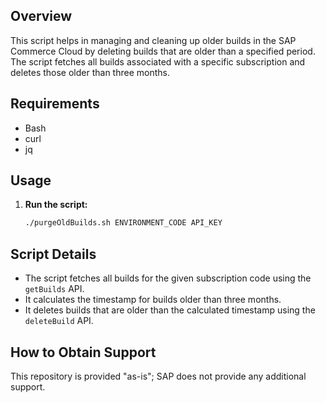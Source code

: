 ## Overview

This script helps in managing and cleaning up older builds in the SAP Commerce Cloud by deleting builds that are older than a specified period. The script fetches all builds associated with a specific subscription and deletes those older than three months.

## Requirements

- Bash
- curl
- jq

## Usage

1. **Run the script:**

    ```bash
    ./purgeOldBuilds.sh ENVIRONMENT_CODE API_KEY
    ```

## Script Details

- The script fetches all builds for the given subscription code using the `getBuilds` API.
- It calculates the timestamp for builds older than three months.
- It deletes builds that are older than the calculated timestamp using the `deleteBuild` API.

## How to Obtain Support
This repository is provided "as-is"; SAP does not provide any additional support.